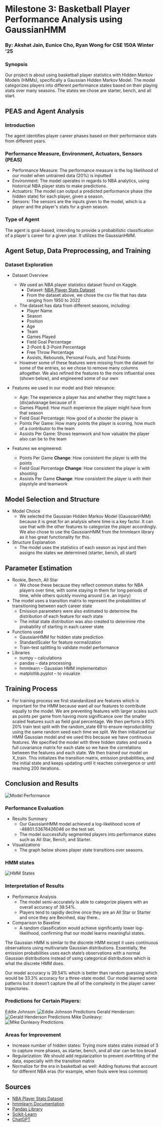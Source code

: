 # Milestone 3: Basketball Player Performance Analysis using GaussianHMM

### By: Akshat Jain, Eunice Cho, Ryan Wong for CSE 150A Winter '25

### Synopsis  
Our project is about using basketball player statistics with Hidden Markov Models (HMMs), specifically a Gaussian Hidden Markov Model. The model categorizes players into different performance states based on their playing stats over many seasons. The states we chose are starter, bench, and all start.

## PEAS and Agent Analysis

### Introduction  
The agent identifies player career phases based on their performance stats from different years.

### Performance Measure, Environment, Actuators, Sensors (PEAS)  
- Performance Measure: The performance measure is the log likelihood of our model when untrained data (20%) is inputted
- Environment: The model operates in regards to NBA analytics, using historical NBA player stats to make predictions.  
- Actuators: The model can output a predicted performance phase (the hidden state) for each player, given a season. 
- Sensors: The sensors are the inputs given to the model, which is a player and the player's stats for a given season.

### Type of Agent  
The agent is goal-based, intending to provide a probabilistic classification of a player's career for a given year. It utilizes the GaussianHMM.

## Agent Setup, Data Preprocessing, and Training

### Dataset Exploration  
- Dataset Overview  
  - We used an NBA player statistics dataset found on Kaggle.  
    - Dataset: [NBA Player Stats Dataset](https://www.kaggle.com/datasets/loganlauton/nba-players-and-team-data?select=NBA+Player+Stats(1950+-+2022).csv) 
    - From the dataset above, we chose the csv file that has data ranging from 1950 to 2022 
  - The dataset has data from different seasons, including:  
    - Player Name  
    - Season  
    - Position  
    - Age  
    - Team  
    - Games Played  
    - Field Goal Percentage  
    - 2-Point & 3-Point Percentage  
    - Free Throw Percentage  
    - Assists, Rebounds, Personal Fouls, and Total Points 
  - However some of these features were missing from the dataset for some of the entries, so we chose to remove many columns altogether. We also refined the features to the more influential ones (shown below), and engineered some of our own

- Features we used in our model and their relevance:
  - Age: The experience a player has and whether they might have a (dis)advanage because of it
  - Games Played: How much experience the player might have from that season
  - Field Goal Percentage: How good of a shooter the player is
  - Points Per Game: How many points the player is scoring, how much of a contributor to the team
  - Assists Per Game: Shows teamwork and how valuable the player also can be to the team
- Features we engineered:
  - Points Per Game **Change**: How consistent the player is with the points
  - Field Goal Percentage **Change**: How consistent the player is with shooting 
  - Assists Per Game **Change**: How consistent the player is with their playstyle and teamwork

## Model Selection and Structure  
- Model Choice  
  - We selected the Gaussian Hidden Markov Model (GaussianHMM) because it is great for an analysis where time is a key factor. It can use that with the other features to categorize the player accordingly. We also chose to use the GaussianHMM from the hmmlearn library as it has great functionality for this.
- Structure Explanation  
  - The model uses the statistics of each season as input and then assigns the states we determined (starter, bench, all start) 

## Parameter Estimation  
- Rookie, Bench, All Star
  - We chose these because they reflect common states for NBA players over time, with some staying in them for long periods of time, while others quickly moving around (i.e. an injury)
- The model uses a transition matrix to represent the probabilities of transitioning between each career state
  - Emission parameters were also estimated to determine the distribution of each feature for each state
  - The initial state distribution was also created to determine rthe probability of starting in each career state
- Functions used  
  - GaussianHMM for hidden state prediction  
  - StandardScaler for feature normalization  
  - Train-test splitting to validate model performance  
- Libraries  
  - numpy – calculations  
  - pandas – data processing  
  - hmmlearn – Gaussian HMM implementation  
  - matplotlib.pyplot – to visualize

## Training Process  
- For training process we first standardized are features which is important for the HMM because want all our features to contribute equally to the model. We are preventing features with larger scales such as points per game from having more significance over the smaller scaled features such as field goal percentage. We then perform a 80% 20% train test split with the random_state 69 to ensure reproducibility using the same random seed each time we split. We then initialized our HMM Gaussian model and we used this because we have continuous features. We specified the model with three hidden states and used a full covariance matrix for each state so we have the correlations between the features and each state. We then trained our model on X_train. This initializes the transition matrix, emission probabilities, and the initial state and keeps updating until it reaches convergence or until reaching 200 iterations. 

## Conclusion and Results  

![Model Performance](model_performance.png)
### Performance Evaluation  
- Results Summary  
  - Our GaussianHMM model achieved a log-likelihood score of -48801.53676426046 on the test set.  
  - The model successfully segmented players into performance states such as All Star, Bench, and Starter.  
- Visualizations  
  - The graph below shows player state transitions over seasons.  

### HMM states
![HMM States](hmm_states.png)

### Interpretation of Results  
- Performance Analysis  
  - The model semi-accurately is able to categorize players with an overall accuracy of 39.54%.
  - Players tend to rapidly decline once they are an All Star or Starter and once they are Becnhed, stay there..
- Comparison to Baseline  
  - A random classification would achieve significantly lower log-likelihood, confirming that our model learns meaningful states. 

The Gaussian HMM is similar to the discrete HMM except it uses continuous observations using multivariate Gaussian distributions. Essentially, the emission probabilities uses each state’s observations with a normal Gaussian distributions instead of using categorical distributions which is what the discrete HMM does. 

Our model accuracy is 39.54% which is better than random guessing which would be 33.3% accuracy for a three-state model. Our model learned some patterns but it doesn’t capture the all of the complexity in the player career trajectories. 

### Predictions for Certain Players:
Eddie Johnson:
![Eddie Johnson Predictions](career_trajectory_Eddie_Johnson.png)
Gerald Henderson:
![Gerald Henderson Predictions](career_trajectory_Gerald_Henderson.png)
Mike Dunleavy:
![Mike Dunleavy Predictions](career_trajectory_Mike_Dunleavy.png)

### Areas for Improvement  
- Increase number of hidden states: Trying more states states instead of 3 to capture more phases, as starter, bench, and all star can be too broad
- Regularization: We should add regularization to prevent overfitting of the data, especially with the transition matrix
- Normalize for the era in basketball as well: Adding features that account for different NBA eras (for example, when fouls were less common)

## Sources  
- [NBA Player Stats Dataset](https://www.kaggle.com/datasets/loganlauton/nba-players-and-team-data?select=NBA+Player+Stats(1950+-+2022).csv)  
- [hmmlearn Documentation](https://hmmlearn.readthedocs.io)  
- [Pandas Library](https://pandas.pydata.org/)  
- [Scikit-Learn](https://scikit-learn.org/)  
- [ChatGPT](https://chatgpt.com/share/67d7c554-7874-8007-9156-383873ffb27b)
